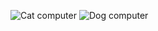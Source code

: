 ![Cat computer](https://media.giphy.com/media/juSCTzqDAV1Xq/giphy.gif "Cat computer")
![Dog computer](https://media.giphy.com/media/eYilisUwipOEM/giphy.gif "Dog computer")
